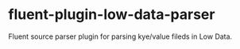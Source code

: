 # fluent-plugin-low-data-parser
Fluent source parser plugin for parsing kye/value fileds in Low Data.
